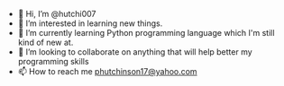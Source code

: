 - 👋 Hi, I’m @hutchi007
- 👀 I’m interested in learning new things. 
- 🌱 I’m currently learning Python programming language which I'm still kind of new at.
- 💞️ I’m looking to collaborate on anything that will help better my programming skills
- 📫 How to reach me phutchinson17@yahoo.com

<!---
hutchi007/hutchi007 is a ✨ special ✨ repository because its `README.md` (this file) appears on your GitHub profile.
You can click the Preview link to take a look at your changes.
--->
